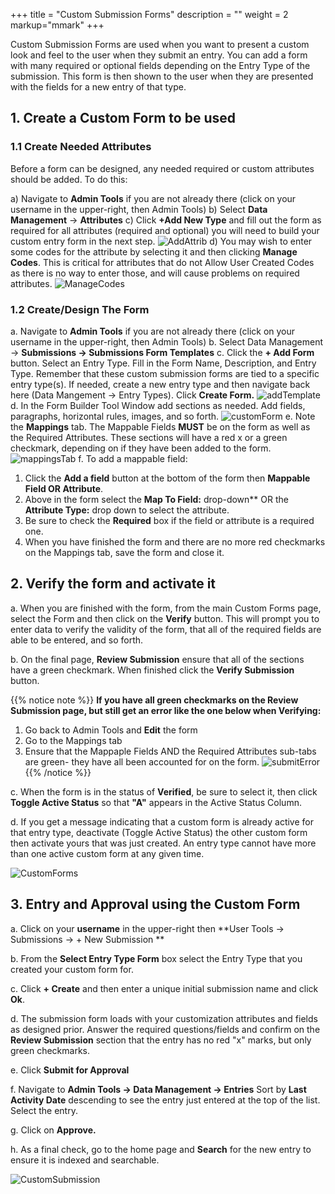 +++
title = "Custom Submission Forms"
description = ""
weight = 2
markup="mmark"
+++

Custom Submission Forms are used when you want to present a custom look and feel to the user when they submit an entry.  You can add a form with many required or optional fields depending on the Entry Type of the submission.  This form is then shown to the user when they are presented with the fields for a new entry of that type.

## 1. Create a Custom Form to be used

### 1.1 Create Needed Attributes

Before a form can be designed, any needed required or custom attributes should be added.  To do this:

a)  Navigate to **Admin Tools** if you are not already there (click on your username in the upper-right, then Admin Tools) 
b)  Select **Data Management** &rarr; **Attributes**
c)  Click **+Add New Type** and fill out the form as required for all attributes (required and optional) you will need to build your custom entry form in the next step.
![AddAttrib](/images/AppAdmin/AddAttrib.JPG)
d)  You may wish to enter some codes for the attribute by selecting it and then clicking **Manage Codes**.  This is critical for attributes that do not Allow User Created Codes as there is no way to enter those, and will cause problems on required attributes. 
![ManageCodes](/images/AppAdmin/ManageCodes.JPG)

### 1.2  Create/Design The Form

a.  Navigate to **Admin Tools** if you are not already there (click on your username in the upper-right, then Admin Tools) 
b.  Select Data Management &rarr; **Submissions &rarr; Submissions Form Templates**
c.  Click the **+ Add Form** button.  Select an Entry Type.  Fill in the Form Name, Description, and Entry Type.  Remember that these custom submission forms are tied to a specific entry type(s).  If needed, create a new entry type and then navigate back here (Data Mangement &rarr; Entry Types).  Click **Create Form.**
![addTemplate](/images/AppAdmin/addTemplate.JPG)
d.  In the Form Builder Tool Window add sections as needed.  Add fields, paragraphs, horizontal rules, images, and so forth. 
![customForm](/images/AppAdmin/customForm.JPG)
e.  Note the **Mappings** tab.  The Mappable Fields **MUST** be on the form as well as the Required Attributes.  These sections will have a red x or a green checkmark, depending on if they have been added to the form. 
![mappingsTab](/images/AppAdmin/mappingsTab.JPG)
f.  To add a mappable field:
  1. Click the **Add a field** button at the bottom of the form then **Mappable Field OR Attribute**.  
  2. Above in the form select the **Map To Field:** drop-down** OR the **Attribute Type:** drop down to select the attribute.  
  3. Be sure to check the **Required** box if the field or attribute is a required one.
  4. When you have finished the form and there are no more red checkmarks on the Mappings tab, save the form and close it.

## 2. Verify the form and activate it

a.  When you are finished with the form, from the main Custom Forms page, select the Form and then click on the **Verify** button.  This will prompt you to enter data to verify the validity of the form, that all of the required fields are able to be entered, and so forth.  

b.  On the final page, **Review Submission** ensure that all of the sections have a green checkmark.  When finished click the **Verify Submission** button.

{{% notice note %}}
**If you have all green checkmarks on the Review Submission page, but still get an error like the one below when Verifying:**
1.  Go back to Admin Tools and **Edit** the form
2.  Go to the Mappings tab 
3.  Ensure that the Mappaple Fields AND the Required Attributes sub-tabs are green- they have all been accounted for on the form.
![submitError](/images/AppAdmin/submitError.JPG)
{{% /notice %}}

c.  When the form is in the status of **Verified**, be sure to select it, then click **Toggle Active Status** so that **"A"** appears in the Active Status Column.

d.  If you get a message indicating that a custom form is already active for that entry type, deactivate (Toggle Active Status) the other custom form then activate yours that was just created.  An entry type cannot have more than one active custom form at any given time.

![CustomForms](/images/AppAdmin/CustomForms.JPG)

 
## 3. Entry and Approval using the Custom Form


a.  Click on your **username** in the upper-right then **User Tools &rarr; Submissions &rarr; + New Submission **

b.  From the **Select Entry Type Form** box select the Entry Type that you created your custom form for.  

c.  Click **+ Create** and then enter a unique initial submission name and click **Ok**.

d.  The submission form loads with your customization attributes and fields as designed prior.  Answer the required questions/fields and confirm on the **Review Submission** section that the entry has no red "x" marks, but only green checkmarks.  

e.  Click **Submit for Approval**

f.  Navigate to **Admin Tools &rarr; Data Management &rarr; Entries**  Sort by **Last Activity Date** descending to see the entry just entered at the top of the list.  Select the entry.

g.  Click on **Approve.**

h.  As a final check, go to the home page and **Search** for the new entry to ensure it is indexed and searchable.

![CustomSubmission](/images/AppAdmin/CustomSubmission.JPG)






